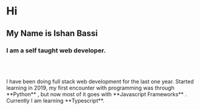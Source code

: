 # Hi
## My  Name is **Ishan Bassi**
### I am a self taught web developer.
<br  />
<br  />

<p ``className={styles.bio}`` >I have been doing full stack web development for the last one year. Started learning in 2019, my first encounter with programming was through **Python** , but now most of it goes with **Javascript Frameworks** . Currently I am learning **Typescript**.</p>













